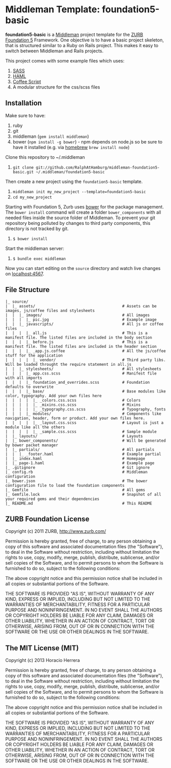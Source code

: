 # Middleman Template: foundation5-basic #

**foundation5-basic** is a [Middleman](http://middlemanapp.com/) project template for the [ZURB Foundation 5](http://foundation.zurb.com/) Framework. One objective is to have a basic project skeleton, that is structured similar to a Ruby on Rails project. This makes it easy to switch between Middleman and Rails projects. 

This project comes with some example files which uses:

1. [SASS](http://sass-lang.com/)
1. [HAML](http://haml.info/)
1. [Coffee Script](http://coffeescript.org/)
1. A modular structure for the css/scss files

## Installation ##

Make sure to have:

1. ruby
1. git
1. middleman (`gem install middleman`)
1. bower (`npm install -g bower`) - npm depends on node.js so be sure to have it installed (e.g. via [homebrew](http://brew.sh) `brew install node`) 

Clone this repository to ~/.middleman

1. `git clone git://github.com/RalphAtHamburg/middleman-foundation5-basic.git ~/.middleman/foundation5-basic`
 
Then create a new project using the `foundation5-basic` template. 

1. `middleman init my_new_project --template=foundation5-basic`
1. `cd my_new_project`

Starting with Foundation 5, Zurb uses [bower](http://bower.io/) for the package management. The `bower install` command will create a folder `bower_components` with all needed files inside the source folder of Middleman. To prevent your git repository being polluted by changes to third party components, this directory is not tracked by git.  

1. `$ bower install`

Start the middleman server:

1. `$ bundle exec middleman`

Now you can start editing on the `source` directory and watch live changes on [localhost:4567](http://localhost:4567).

## File Structure

    |_ source/
    |  |_ assets/                                      # Assets can be images, js/coffee files and stylesheets
    |  |  |_ images/                                   # All images
    |  |  |  |_ pic.jpg                                # Example image  
    |  |  |_ javascripts/                              # All js or coffee files
    |  |  |  |_ all.js                                 # This is a manifest file. The listed files are included in the body section
    |  |  |  |_ before.js                              # This is a manifest file. The listed files are included in the header section
    |  |  |  |_ _app.js.coffee                         # All the js/coffee stuff for the application
    |  |  |  |  |_ vendor/                             # Third party libs. Will be loaded throught the require statement in all.js
    |  |  |_ stylesheets/                              # All stylesheets
    |  |  |  |_ app.css.scss                           # Manifest file with all imports
    |  |  |  |_ foundation_and_overrides.scss          # Foundation defaults to overwrite
    |  |  |  |_ base/                                  # Base modules like color, typography. Add your own files here
    |  |  |  |  |_ _colors.css.scss                    # Colors
    |  |  |  |  |_ _mixins.css.scss                    # Mixins
    |  |  |  |  |_ _typography.css.scss                # Typography, fonts
    |  |  |  |_ modules/                               # Components like navigation, header, form or product. Add your own files here.
    |  |  |  |  |_ _layout.css.scss                    # Layout is just a module like all the others
    |  |  |  |  |_ _sample.css.scss                    # Sample module
    |  |_ layouts/                                     # Layouts
    |  |_ bower_components/                            # Will be generated by bower packet manager  
    |  |_ partials/                                    # All partials
    |  |  |_ _footer.haml                              # Example partial    
    |  |_ index.haml                                   # Homepage
    |  |_ page-1.haml                                  # Example page
    |_ .gitignore                                      # Git ignore
    |_ config.rb                                       # Middleman configuration
    |_ bower.json                                      # The bower configuration file to load the foundation components
    |_ Gemfile                                         # All gems
    |_ Gemfile.lock                                    # Snapshot of all your required gems and their dependencies
    |_ README.md                                       # This README

## ZURB Foundation License ##

Copyright (c) 2011 ZURB, http://www.zurb.com/

Permission is hereby granted, free of charge, to any person obtaining
a copy of this software and associated documentation files (the
"Software"), to deal in the Software without restriction, including
without limitation the rights to use, copy, modify, merge, publish,
distribute, sublicense, and/or sell copies of the Software, and to
permit persons to whom the Software is furnished to do so, subject to
the following conditions:

The above copyright notice and this permission notice shall be
included in all copies or substantial portions of the Software.

THE SOFTWARE IS PROVIDED "AS IS", WITHOUT WARRANTY OF ANY KIND,
EXPRESS OR IMPLIED, INCLUDING BUT NOT LIMITED TO THE WARRANTIES OF
MERCHANTABILITY, FITNESS FOR A PARTICULAR PURPOSE AND
NONINFRINGEMENT. IN NO EVENT SHALL THE AUTHORS OR COPYRIGHT HOLDERS BE
LIABLE FOR ANY CLAIM, DAMAGES OR OTHER LIABILITY, WHETHER IN AN ACTION
OF CONTRACT, TORT OR OTHERWISE, ARISING FROM, OUT OF OR IN CONNECTION
WITH THE SOFTWARE OR THE USE OR OTHER DEALINGS IN THE SOFTWARE.

## The MIT License (MIT) ##

Copyright (c) 2013 Horacio Herrera

Permission is hereby granted, free of charge, to any person obtaining a copy of
this software and associated documentation files (the "Software"), to deal in
the Software without restriction, including without limitation the rights to
use, copy, modify, merge, publish, distribute, sublicense, and/or sell copies of
the Software, and to permit persons to whom the Software is furnished to do so,
subject to the following conditions:

The above copyright notice and this permission notice shall be included in all
copies or substantial portions of the Software.

THE SOFTWARE IS PROVIDED "AS IS", WITHOUT WARRANTY OF ANY KIND, EXPRESS OR
IMPLIED, INCLUDING BUT NOT LIMITED TO THE WARRANTIES OF MERCHANTABILITY, FITNESS
FOR A PARTICULAR PURPOSE AND NONINFRINGEMENT. IN NO EVENT SHALL THE AUTHORS OR
COPYRIGHT HOLDERS BE LIABLE FOR ANY CLAIM, DAMAGES OR OTHER LIABILITY, WHETHER
IN AN ACTION OF CONTRACT, TORT OR OTHERWISE, ARISING FROM, OUT OF OR IN
CONNECTION WITH THE SOFTWARE OR THE USE OR OTHER DEALINGS IN THE SOFTWARE.